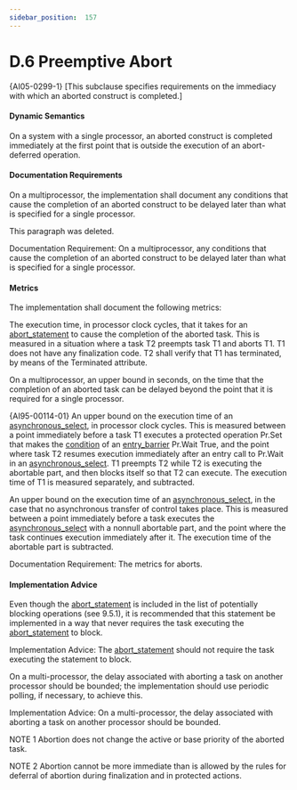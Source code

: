 ```yaml
---
sidebar_position:  157
---
```


# D.6  Preemptive Abort

{AI05-0299-1} [This subclause specifies requirements on the immediacy with which an aborted construct is completed.] 


#### Dynamic Semantics

On a system with a single processor, an aborted construct is completed immediately at the first point that is outside the execution of an abort-deferred operation.


#### Documentation Requirements

On a multiprocessor, the implementation shall document any conditions that cause the completion of an aborted construct to be delayed later than what is specified for a single processor. 

This paragraph was deleted.

Documentation Requirement: On a multiprocessor, any conditions that cause the completion of an aborted construct to be delayed later than what is specified for a single processor.


#### Metrics

The implementation shall document the following metrics: 

The execution time, in processor clock cycles, that it takes for an [abort_statement](./AA-9.8#S0284) to cause the completion of the aborted task. This is measured in a situation where a task T2 preempts task T1 and aborts T1. T1 does not have any finalization code. T2 shall verify that T1 has terminated, by means of the Terminated attribute.

On a multiprocessor, an upper bound in seconds, on the time that the completion of an aborted task can be delayed beyond the point that it is required for a single processor.

{AI95-00114-01} An upper bound on the execution time of an [asynchronous_select](./AA-9.7#S0280), in processor clock cycles. This is measured between a point immediately before a task T1 executes a protected operation Pr.Set that makes the [condition](./AA-4.5#S0150) of an [entry_barrier](./AA-9.5#S0262) Pr.Wait True, and the point where task T2 resumes execution immediately after an entry call to Pr.Wait in an [asynchronous_select](./AA-9.7#S0280). T1 preempts T2 while T2 is executing the abortable part, and then blocks itself so that T2 can execute. The execution time of T1 is measured separately, and subtracted.

An upper bound on the execution time of an [asynchronous_select](./AA-9.7#S0280), in the case that no asynchronous transfer of control takes place. This is measured between a point immediately before a task executes the [asynchronous_select](./AA-9.7#S0280) with a nonnull abortable part, and the point where the task continues execution immediately after it. The execution time of the abortable part is subtracted. 

Documentation Requirement: The metrics for aborts.


#### Implementation Advice

Even though the [abort_statement](./AA-9.8#S0284) is included in the list of potentially blocking operations (see 9.5.1), it is recommended that this statement be implemented in a way that never requires the task executing the [abort_statement](./AA-9.8#S0284) to block.

Implementation Advice: The [abort_statement](./AA-9.8#S0284) should not require the task executing the statement to block.

On a multi-processor, the delay associated with aborting a task on another processor should be bounded; the implementation should use periodic polling, if necessary, to achieve this.

Implementation Advice: On a multi-processor, the delay associated with aborting a task on another processor should be bounded.

NOTE 1   Abortion does not change the active or base priority of the aborted task.

NOTE 2   Abortion cannot be more immediate than is allowed by the rules for deferral of abortion during finalization and in protected actions.


